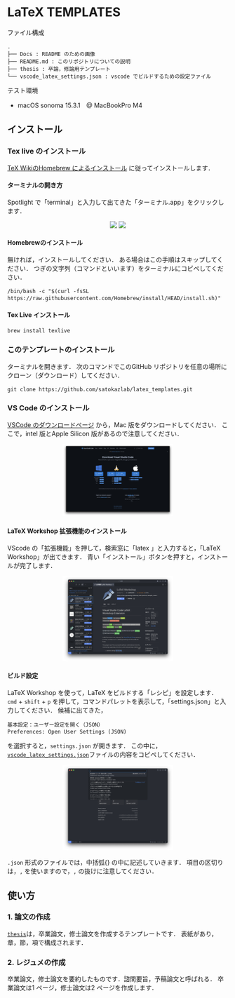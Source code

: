 # LaTeX TEMPLATES
ファイル構成
```
.
├── Docs : README のための画像
├── README.md : このリポジトリについての説明
├── thesis : 卒論，修論用テンプレート
└── vscode_latex_settings.json : vscode でビルドするための設定ファイル
```

テスト環境
- macOS sonoma 15.3.1　@ MacBookPro M4

## インストール
### Tex live のインストール
[TeX WikiのHomebrew によるインストール](https://texwiki.texjp.org/?TeX%20Live%2FMac#texlive-install-pacman) に従ってインストールします．
#### ターミナルの開き方
Spotlight で「terminal」と入力して出てきた「ターミナル.app」をクリックします．
<p align="center">
  <img src="./Docs/terminal_open.png" width="45%">
  <img src="./Docs/terminal.png" width="45%">
</p>

#### Homebrewのインストール
無ければ，インストールしてください．
ある場合はこの手順はスキップしてください．
つぎの文字列（コマンドといいます）をターミナルにコピペしてください．
```shell
/bin/bash -c "$(curl -fsSL https://raw.githubusercontent.com/Homebrew/install/HEAD/install.sh)"
```

#### Tex Live インストール
```shell
brew install texlive
```

### このテンプレートのインストール
ターミナルを開きます．
次のコマンドでこのGitHub リポジトリを任意の場所にクローン（ダウンロード）してください．

```shell
git clone https://github.com/satokazlab/latex_templates.git
```

### VS Code のインストール
[VSCode のダウンロードページ](https://code.visualstudio.com/download)
から，Mac 版をダウンロードしてください．
ここで，intel 版とApple Silicon 版があるので注意してください．
<p align="center">
  <img src="./Docs/vscode_install.png" width="50%">
</p>

#### LaTeX Workshop 拡張機能のインストール
VScode の「拡張機能」を押して，検索窓に「latex 」と入力すると，「LaTeX Workshop」が出てきます．
青い「インストール」ボタンを押すと，インストールが完了します．
<p align="center">
  <img src="./Docs/latex_workshop_install.png" width="50%">
</p>

#### ビルド設定
LaTeX Workshop を使って，LaTeX をビルドする「レシピ」を設定します．
`cmd` + `shift` + `p` を押して，コマンドパレットを表示して，「settings.json」と入力してください．
候補に出てきた，
```
基本設定：ユーザー設定を開く（JSON）
Preferences: Open User Settings (JSON)
```
を選択すると，`settings.json` が開きます．
この中に，[`vscode_latex_settings.json`](./vscode_latex_settings.json)ファイルの内容をコピペしてください．
<p align="center">
  <img src="./Docs/command_palette.png" width="50%">
</p>

`.json` 形式のファイルでは，中括弧{} の中に記述していきます．
項目の区切りは，`,` を使いますので，`,` の抜けに注意してください．


## 使い方
### 1. 論文の作成
[`thesis`](./thesis)は，卒業論文，修士論文を作成するテンプレートです．
表紙があり，章，節，項で構成されます．

### 2. レジュメの作成
卒業論文，修士論文を要約したものです．諮問要旨，予稿論文と呼ばれる．
卒業論文は1 ページ，修士論文は2 ページを作成します．

<!-- ### 3. レポートの作成 -->
<!-- 授業などでお使いください． -->
